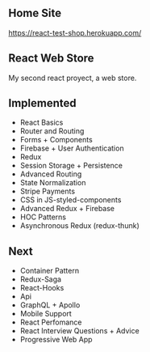 ## Home Site

https://react-test-shop.herokuapp.com/

## React Web Store

My second react proyect, a web store.

## Implemented

- React Basics
- Router and Routing
- Forms + Components
- Firebase + User Authentication
- Redux
- Session Storage + Persistence
- Advanced Routing
- State Normalization
- Stripe Payments
- CSS in JS-styled-components
- Advanced Redux + Firebase
- HOC Patterns
- Asynchronous Redux (redux-thunk)

## Next

- Container Pattern
- Redux-Saga
- React-Hooks
- Api
- GraphQL + Apollo
- Mobile Support
- React Perfomance
- React Interview Questions + Advice
- Progressive Web App
